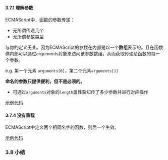 #### 3.7.1 理解参数

ECMAScript中，函数的参数传递：

- 无所谓传递几个
- 无所谓参数类型

与你的定义无关。因为ECMAScript的参数在内部是以一个**数组**表示的。且在函数体内部可以通过arguments对象来访问该参数数组，从而获取传递给函数的每一个参数。

e.g. 第一个元素 `arguments[0]`，第二个元素`arguments[1]`

**命名的参数只提供便利，但不是必须的。**

- 可通过`arguments`对象的`length`属性获知传了多少参数并进行对应操作


[示例代码](https://jsrun.net/84gKp/edit)

#### 3.7.4 没有重载

ECMAScript中定义两个相同名字的函数，则后一个生效。

[示例代码](https://jsrun.net/94gKp/edit)

### 3.8 小结

